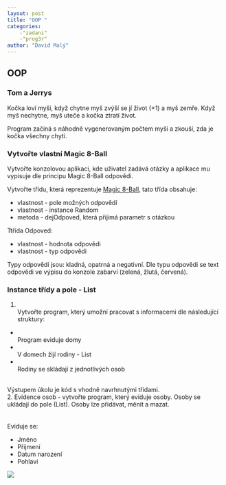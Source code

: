 ```yaml
---
layout: post
title: "OOP "
categories:
    -"zadani"
    -"prog3r"
author: "David Malý"
--- 
```



## OOP

### Tom a Jerrys


Kočka loví myši, když chytne myš zvýší se jí život (+1) a myš zemře.Když myš nechytne, myš uteče a kočka ztratí život.<br>



Program začíná s náhodně vygenerovaným počtem myší a zkouší, zda jekočka všechny chytí.<br>


### Vytvořte vlastní Magic 8-Ball


Vytvořte konzolovou aplikaci, kde uživatel zadává otázky a aplikace mu vypisuje dle principu Magic 8-Ball odpovědi.<br>



Vytvořte třídu, která reprezentuje [Magic 8-Ball](https://en.wikipedia.org/wiki/Magic_8-Ball), tato třída obsahuje:<br>


- vlastnost - pole možných odpovědí
- vlastnost - instance Random
- metoda - dejOdpoved, která přijímá parametr s otázkou



Ttřída Odpoved:


- vlastnost - hodnota odpovědi
- vlastnost - typ odpovědi



Typy odpovědí jsou: kladná, opatrná a negativní. Dle typu odpovědi se text odpovědi ve výpisu do konzole zabarví (zelená, žlutá, červená).<br>


### Instance třídy a pole - List

1. <br>         Vytvořte program, který umožní pracovat s informacemi dle následující struktury:<br>         
  - <br>                 Program eviduje domy<br>
  - <br>                 V domech žijí rodiny - List<br>
  - <br>                 Rodiny se skládají z jednotlivých osob<br>

<br>         Výstupem úkolu je kód s vhodně navrhnutými třídami.<br>
2. Evidence osob - vytvořte program, který eviduje osoby. Osoby se ukládají do pole (List). Osoby lze přidávat, měnit a mazat.<br>         
<br>         Eviduje se:<br>         
  - Jméno
  - Přijmení
  - Datum narození
  - Pohlaví

![](images/diagram-gmm.png)